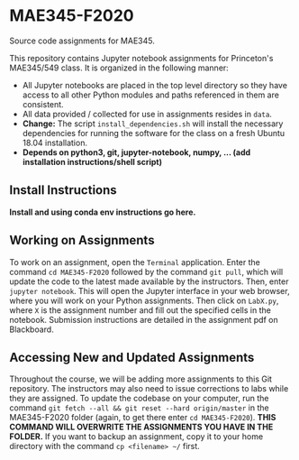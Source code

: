 # MAE345-F2020

Source code assignments for MAE345.

This repository contains Jupyter notebook assignments for Princeton's MAE345/549 class. It is organized in the following manner:

- All Jupyter notebooks are placed in the top level directory so they have access to all other Python modules and paths referenced in them are consistent.
- All data provided / collected for use in assignments resides in `data`.
- **Change:** The script `install_dependencies.sh` will install the necessary dependencies for running the software for the class on a fresh Ubuntu 18.04 installation. 
- **Depends on python3, git, jupyter-notebook, numpy, ... (add installation instructions/shell script)**

## Install Instructions 

**Install and using conda env instructions go here.**

## Working on Assignments

To work on an assignment, open the `Terminal` application. Enter the command `cd MAE345-F2020` followed by the command `git pull`, which will update the code to the latest made available by the instructors. Then, enter `jupyter notebook`. This will open the Jupyter interface in your web browser, where you will work on your Python assignments. Then click on `LabX.py`, where `X` is the assignment number and fill out the specified cells in the notebook. Submission instructions are detailed in the assignment pdf on Blackboard.

## Accessing New and Updated Assignments

Throughout the course, we will be adding more assignments to this Git repository. The instructors may also need to issue corrections to labs while they are assigned. To update the codebase on your computer, run the command `git fetch --all
 && git reset --hard origin/master` in the MAE345-F2020 folder (again, to get there enter `cd MAE345-F2020`). **THIS COMMAND WILL OVERWRITE THE ASSIGNMENTS YOU HAVE IN THE FOLDER.** If you want to backup an assignment, copy it to your home directory with the command `cp <filename> ~/` first.
